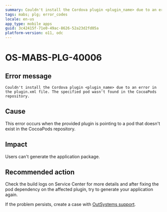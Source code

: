 ```yaml
---
summary: Couldn't install the Cordova plugin <plugin_name> due to an error in the plugin.xml file. The specified pod wasn't found in the CocoaPods repository.
tags: mabs; plg; error_codes
locale: en-us
app_type: mobile apps
guid: 3c42415f-71e0-49ac-8626-52a23d2fd05a
platform-version: o11, odc
---
```


# OS-MABS-PLG-40006

## Error message

`Couldn't install the Cordova plugin <plugin_name> due to an error in the
plugin.xml file. The specified pod wasn't found in the CocoaPods repository.`

## Cause

This error occurs when the provided plugin is pointing to a pod that doesn't
exist in the CocoaPods repository.

## Impact

Users can't generate the application package.

## Recommended action

Check the build logs on Service Center for more details and after fixing the
pod dependency on the affected plugin, try to generate your application again.

If the problem persists, create a case with [OutSystems
support](https://www.outsystems.com/support/portal/open-support-case?ErrorCode=OS-MABS-PLG-40006).
